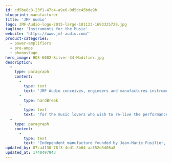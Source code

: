 ```yaml
---
id: cd5be8c8-23f1-47c4-a9e0-0d5dc45bde9b
blueprint: manufacturer
title: 'JMF Audio'
logo: JMF-Audio-logo-2015-large-181123-1693325729.jpg
tagline: 'Instruments for the Music'
website: 'https://www.jmf-audio.com/'
product-categories:
  - power-amplifiers
  - pre-amps
  - phonostage
hero_image: HQS-6002-Silver-34-Modifier.jpg
description:
  -
    type: paragraph
    content:
      -
        type: text
        text: 'JMF Audio conceives, engineers and manufactures instruments '
      -
        type: hardBreak
      -
        type: text
        text: 'for the music lovers who wish to re-live the performances and marvel at every listening.'
  -
    type: paragraph
    content:
      -
        type: text
        text: 'Independent manufacture founded by Jean-Marie Fusilier, JMF Audio of France, has designed and handcrafted audio power amplifiers renowned for their high output power and natural sound since 1985. The quality and performance of the products have convinced some of the most prestigious recording studios, from Nashville (USA) to Norway and numerous audio enthusiasts, first in Japan. Headed with passion by a family of engineers, with understanding of the music production processes, continuously investing in research and development, JMF Audio has proposed a product line of excellence ; for the audio connoisseurs and music lovers.'
updated_by: 87ca4130-78f3-4ed1-8b64-aa552d3d08a8
updated_at: 1740497943
---
```

